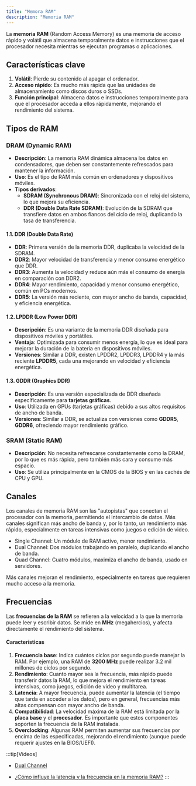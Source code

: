 ```yaml
---
title: "Memora RAM"
description: "Memoria RAM"
---
```


La **memoria RAM** (Random Access Memory) es una memoria de acceso rápido y volátil que almacena temporalmente datos e instrucciones que el procesador necesita mientras se ejecutan programas o aplicaciones.

## Características clave
1. **Volátil**: Pierde su contenido al apagar el ordenador.
2. **Acceso rápido**: Es mucho más rápida que las unidades de almacenamiento como discos duros o SSDs.
3. **Función principal**: Almacena datos e instrucciones temporalmente para que el procesador acceda a ellos rápidamente, mejorando el rendimiento del sistema.

## **Tipos de RAM**

### **DRAM (Dynamic RAM)**
   - **Descripción**: La memoria RAM dinámica almacena los datos en condensadores, que deben ser constantemente refrescados para mantener la información.
   - **Uso**: Es el tipo de RAM más común en ordenadores y dispositivos móviles.
   - **Tipos derivados**:
     - **SDRAM (Synchronous DRAM)**: Sincronizada con el reloj del sistema, lo que mejora su eficiencia.
     - **DDR (Double Data Rate SDRAM)**: Evolución de la SDRAM que transfiere datos en ambos flancos del ciclo de reloj, duplicando la tasa de transferencia.
#### 1.1. DDR (Double Data Rate)
   - **DDR**: Primera versión de la memoria DDR, duplicaba la velocidad de la SDRAM.
   - **DDR2**: Mayor velocidad de transferencia y menor consumo energético que DDR.
   - **DDR3**: Aumenta la velocidad y reduce aún más el consumo de energía en comparación con DDR2.
   - **DDR4**: Mayor rendimiento, capacidad y menor consumo energético, común en PCs modernos.
   - **DDR5**: La versión más reciente, con mayor ancho de banda, capacidad, y eficiencia energética.

#### 1.2. LPDDR (Low Power DDR)
   - **Descripción**: Es una variante de la memoria DDR diseñada para dispositivos móviles y portátiles.
   - **Ventaja**: Optimizada para consumir menos energía, lo que es ideal para mejorar la duración de la batería en dispositivos móviles.
   - **Versiones**: Similar a DDR, existen LPDDR2, LPDDR3, LPDDR4 y la más reciente **LPDDR5**, cada una mejorando en velocidad y eficiencia energética.

#### 1.3. GDDR (Graphics DDR)
   - **Descripción**: Es una versión especializada de DDR diseñada específicamente para **tarjetas gráficas**.
   - **Uso**: Utilizada en GPUs (tarjetas gráficas) debido a sus altos requisitos de ancho de banda.
   - **Versiones**: Similar a DDR, se actualiza con versiones como **GDDR5**, **GDDR6**, ofreciendo mayor rendimiento gráfico.

### **SRAM (Static RAM)**
   - **Descripción**: No necesita refrescarse constantemente como la DRAM, por lo que es más rápida, pero también más cara y consume más espacio.
   - **Uso**: Se utiliza principalmente en la CMOS de la BIOS y en las cachés de CPU y GPU.

## Canales

Los canales de memoria RAM son las "autopistas" que conectan el procesador con la memoria, permitiendo el intercambio de datos. Más canales significan más ancho de banda y, por lo tanto, un rendimiento más rápido, especialmente en tareas intensivas como juegos o edición de video.

- Single Channel: Un módulo de RAM activo, menor rendimiento.
- Dual Channel: Dos módulos trabajando en paralelo, duplicando el ancho de banda.
- Quad Channel: Cuatro módulos, maximiza el ancho de banda, usado en servidores.

Más canales mejoran el rendimiento, especialmente en tareas que requieren mucho acceso a la memoria.

## Frecuencias

Las **frecuencias de la RAM** se refieren a la velocidad a la que la memoria puede leer y escribir datos. Se mide en **MHz** (megahercios), y afecta directamente el rendimiento del sistema.

#### Características
1. **Frecuencia base**: Indica cuántos ciclos por segundo puede manejar la RAM. Por ejemplo, una RAM de **3200 MHz** puede realizar 3.2 mil millones de ciclos por segundo.
2. **Rendimiento**: Cuanto mayor sea la frecuencia, más rápido puede transferir datos la RAM, lo que mejora el rendimiento en tareas intensivas, como juegos, edición de video y multitarea.
3. **Latencia**: A mayor frecuencia, puede aumentar la latencia (el tiempo que tarda en acceder a los datos), pero en general, frecuencias más altas compensan con mayor ancho de banda.
4. **Compatibilidad**: La velocidad máxima de la RAM está limitada por la **placa base** y el **procesador**. Es importante que estos componentes soporten la frecuencia de la RAM instalada.
5. **Overclocking**: Algunas RAM permiten aumentar sus frecuencias por encima de las especificadas, mejorando el rendimiento (aunque puede requerir ajustes en la BIOS/UEFI).



:::tip[Videos]
- [Dual Channel](https://www.youtube.com/watch?v=BIZccTdh7jg)

- [¿Cómo influye la latencia y la frecuencia en la memoria RAM?](https://www.youtube.com/watch?v=cKdAqnQL7mY)
:::